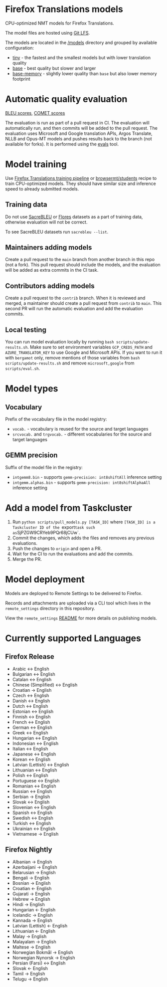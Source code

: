 # Firefox Translations models
CPU-optimized NMT models for Firefox Translations.

The model files are hosted using [Git LFS](https://docs.github.com/en/github/managing-large-files/versioning-large-files/about-git-large-file-storage).

The models are located in the [/models](/models) directory and grouped by available configuration:
- [tiny](https://github.com/mozilla/translations/blob/main/pipeline/train/configs/model/student.tiny.yml) - the fastest and the smallest models but with lower translation quality
- [base](https://github.com/mozilla/translations/blob/main/pipeline/train/configs/model/student.base.yml) - best quality but slower and larger
- [base-memory](https://github.com/mozilla/translations/blob/main/pipeline/train/configs/model/student.base-memory.yml) - slightly lower quality than `base` but also lower memory footprint

# Automatic quality evaluation

[BLEU scores](evaluation/bleu-results.md), [COMET scores](evaluation/comet-results.md)

The evaluation is run as part of a pull request in CI.
The evaluation will automatically run, and then commits will be added to the pull request.
The evaluation uses Microsoft and Google translation APIs, Argos Translate, NLLB and Opus-MT models and pushes results back to the branch (not available for forks).
It is performed using the [evals](/evals) tool.

# Model training

Use [Firefox Translations training pipeline](https://github.com/mozilla/translations) or [browsermt/students](https://github.com/browsermt/students/tree/master/train-student) recipe to train CPU-optimized models. They should have similar size and inference speed to already submitted models.

## Training data

Do not use [SacreBLEU](https://github.com/mjpost/sacrebleu) or [Flores](https://github.com/facebookresearch/flores) datasets as a part of training data, otherwise evaluation will not be correct.

To see SacreBLEU datasets run `sacrebleu --list`.

## Maintainers adding models

Create a pull request to the `main` branch from another branch in this repo (not a fork).
This pull request should include the models, and the evaluation will be added as extra commits in the CI task.

## Contributors adding models

Create a pull request to the `contrib` branch.
When it is reviewed and merged, a maintainer should create a pull request from `contrib` to `main`.
This second PR will run the automatic evaluation and add the evaluation commits.

## Local testing

You can run model evaluation locally by running `bash scripts/update-results.sh`. 
Make sure to set environment variables `GCP_CREDS_PATH` and `AZURE_TRANSLATOR_KEY` to use Google and Microsoft APIs.
If you want to run it with `bergamot` only, remove mentions of those variables from `bash scripts/update-results.sh` and remove `microsoft,google` from `scripts/eval.sh`. 

# Model types

## Vocabulary

Prefix of the vocabulary file in the model registry:
- `vocab.` - vocabulary is reused for the source and target languages
- `srcvocab.` and `trgvocab.` - different vocabularies for the source and target languages

## GEMM precision

Suffix of the model file in the registry:
- `intgemm8.bin`  - supports `gemm-precision: int8shiftAll` inference setting
- `intgemm.alphas.bin` - supports `gemm-precision: int8shiftAlphaAll` inference setting

# Add a model from Taskcluster

1. Run `python scripts/pull_models.py [TASK_ID]` where `[TASK_ID] is a Taskcluster ID of the `export` task such as `SjPZGW9CRYeb9PQr68jCUw`.
2. Commit the changes, which adds the files and removes any previous evaluations.
3. Push the changes to `origin` and open a PR.
4. Wait for the CI to run the evaluations and add the commits.
5. Merge the PR.

# Model deployment

Models are deployed to Remote Settings to be delivered to Firefox.

Records and attachments are uploaded via a CLI tool which lives in the
`remote_settings` directory in this repository.

View the `remote_settings` [README](https://github.com/mozilla/firefox-translations-models/blob/main/remote_settings/README.md) for more details on publishing models.

# Currently supported Languages

## Firefox Release
- Arabic <-> English
- Bulgarian <-> English
- Catalan <-> English
- Chinese (Simplified) <-> English
- Croatian -> English
- Czech <-> English
- Danish <-> English
- Dutch <-> English
- Estonian <-> English
- Finnish <-> English
- French <-> English
- German <-> English
- Greek <-> English
- Hungarian <-> English
- Indonesian <-> English
- Italian <-> English
- Japanese <-> English
- Korean <-> English
- Latvian (Lettish) <-> English
- Lithuanian <-> English
- Polish <-> English
- Portuguese <-> English
- Romanian <-> English
- Russian <-> English
- Serbian -> English
- Slovak <-> English
- Slovenian <-> English
- Spanish <-> English
- Swedish <-> English
- Turkish <-> English
- Ukrainian <-> English
- Vietnamese -> English

## Firefox Nightly
- Albanian -> English
- Azerbaijani -> English
- Belarusian -> English
- Bengali -> English
- Bosnian -> English
- Croatian <- English
- Gujarati -> English
- Hebrew -> English
- Hindi -> English
- Hungarian <- English
- Icelandic -> English
- Kannada -> English
- Latvian (Lettish) <- English
- Lithuanian <- English
- Malay -> English
- Malayalam -> English
- Maltese -> English
- Norwegian Bokmål -> English
- Norwegian Nynorsk -> English
- Persian (Farsi) <-> English
- Slovak <- English
- Tamil -> English
- Telugu -> English
